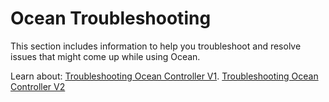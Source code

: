 # Ocean Troubleshooting

This section includes information to help you troubleshoot and resolve issues that might come up while using Ocean.



Learn about:
[Troubleshooting Ocean Controller V1](ocean/troubleshooting/troubleshoot-controller.md).
[Troubleshooting Ocean Controller V2]()

